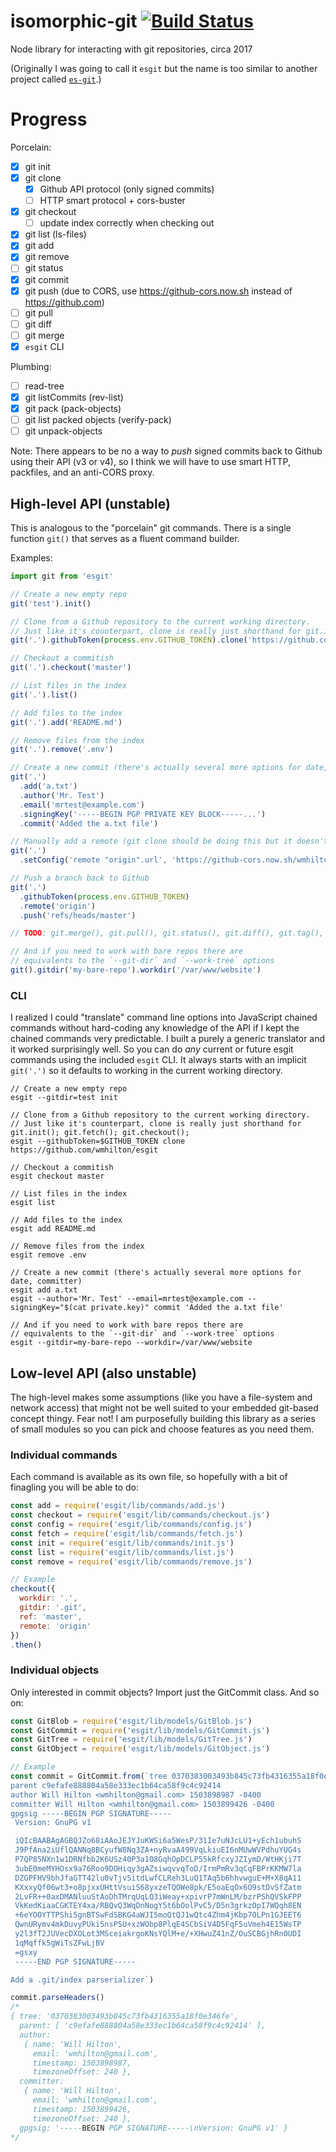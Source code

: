 # isomorphic-git [![Build Status](https://travis-ci.org/wmhilton/esgit.svg?branch=master)](https://travis-ci.org/wmhilton/esgit)
Node library for interacting with git repositories, circa 2017

(Originally I was going to call it `esgit` but the name is too similar to another
project called [`es-git`](https://github.com/es-git/es-git).)

# Progress

Porcelain:

- [x] git init
- [x] git clone
  - [x] Github API protocol (only signed commits)
  - [ ] HTTP smart protocol + cors-buster
- [x] git checkout
  - [ ] update index correctly when checking out
- [x] git list (ls-files)
- [x] git add
- [x] git remove
- [ ] git status
- [x] git commit
- [x] git push (due to CORS, use https://github-cors.now.sh instead of https://github.com)
- [ ] git pull
- [ ] git diff
- [ ] git merge
- [x] `esgit` CLI

Plumbing:

- [ ] read-tree
- [x] git listCommits (rev-list)
- [x] git pack (pack-objects)
- [ ] git list packed objects (verify-pack)
- [ ] git unpack-objects

Note: There appears to be no a way to *push* signed commits back to Github using their API (v3 or v4), so I think we will have to use smart HTTP, packfiles, and an anti-CORS proxy.

## High-level API (unstable)

This is analogous to the "porcelain" git commands. There is a single function `git()` that serves as a fluent command builder.

Examples:

```js
import git from 'esgit'

// Create a new empty repo
git('test').init()

// Clone from a Github repository to the current working directory.
// Just like it's counterpart, clone is really just shorthand for git.init(); git.fetch(); git.checkout();
git('.').githubToken(process.env.GITHUB_TOKEN).clone('https://github.com/wmhilton/esgit')

// Checkout a commitish
git('.').checkout('master')

// List files in the index
git('.').list()

// Add files to the index
git('.').add('README.md')

// Remove files from the index
git('.').remove('.env')

// Create a new commit (there's actually several more options for date, committer)
git('.')
  .add('a.txt')
  .author('Mr. Test')
  .email('mrtest@example.com')
  .signingKey('-----BEGIN PGP PRIVATE KEY BLOCK-----...')
  .commit('Added the a.txt file')

// Manually add a remote (git clone should be doing this but it doesn't (yet))
git('.')
  .setConfig('remote "origin".url', 'https://github-cors.now.sh/wmhilton/test.empty')

// Push a branch back to Github
git('.')
  .githubToken(process.env.GITHUB_TOKEN)
  .remote('origin')
  .push('refs/heads/master')

// TODO: git.merge(), git.pull(), git.status(), git.diff(), git.tag(), git.branch(), etc

// And if you need to work with bare repos there are
// equivalents to the `--git-dir` and `--work-tree` options
git().gitdir('my-bare-repo').workdir('/var/www/website')
```

### CLI

I realized I could "translate" command line options into JavaScript chained commands
without hard-coding any knowledge of the API if I kept the chained commands very predictable.
I built a purely a generic translator and it worked surprisingly well.
So you can do *any* current or future esgit commands using the included `esgit` CLI.
It always starts with an implicit `git('.')` so it defaults to working in the
current working directory.

```
// Create a new empty repo
esgit --gitdir=test init

// Clone from a Github repository to the current working directory.
// Just like it's counterpart, clone is really just shorthand for git.init(); git.fetch(); git.checkout();
esgit --githubToken=$GITHUB_TOKEN clone https://github.com/wmhilton/esgit

// Checkout a commitish
esgit checkout master

// List files in the index
esgit list

// Add files to the index
esgit add README.md

// Remove files from the index
esgit remove .env

// Create a new commit (there's actually several more options for date, committer)
esgit add a.txt
esgit --author='Mr. Test' --email=mrtest@example.com --signingKey="$(cat private.key)" commit 'Added the a.txt file'

// And if you need to work with bare repos there are
// equivalents to the `--git-dir` and `--work-tree` options
esgit --gitdir=my-bare-repo --workdir=/var/www/website
```

## Low-level API (also unstable)

The high-level makes some assumptions (like you have a file-system and network access) that might not be well suited
to your embedded git-based concept thingy. Fear not! I am
purposefully building this library as a series of small modules
so you can pick and choose features as you need them.

### Individual commands

Each command is available as its own file, so hopefully with
a bit of finagling you will be able to do:

```js
const add = require('esgit/lib/commands/add.js')
const checkout = require('esgit/lib/commands/checkout.js')
const config = require('esgit/lib/commands/config.js')
const fetch = require('esgit/lib/commands/fetch.js')
const init = require('esgit/lib/commands/init.js')
const list = require('esgit/lib/commands/list.js')
const remove = require('esgit/lib/commands/remove.js')

// Example
checkout({
  workdir: '.',
  gitdir: '.git',
  ref: 'master',
  remote: 'origin'
})
.then()

```

### Individual objects

Only interested in commit objects? Import just the GitCommit class. And so on:

```js
const GitBlob = require('esgit/lib/models/GitBlob.js')
const GitCommit = require('esgit/lib/models/GitCommit.js')
const GitTree = require('esgit/lib/models/GitTree.js')
const GitObject = require('esgit/lib/models/GitObject.js')

// Example
const commit = GitCommit.from(`tree 0370383003493b845c73fb4316355a18f0e346fe
parent c9efafe888804a58e333ec1b64ca58f9c4c92414
author Will Hilton <wmhilton@gmail.com> 1503898987 -0400
committer Will Hilton <wmhilton@gmail.com> 1503899426 -0400
gpgsig -----BEGIN PGP SIGNATURE-----
 Version: GnuPG v1

 iQIcBAABAgAGBQJZo68iAAoJEJYJuKWSi6a5WesP/31Ie7uNJcLU1+yEch1ubuhS
 J9PfAna2iUflQANNq8BCyufW8Nq3ZA+nyRvaA499VqLkiuEI6nMUwWVPdhuYUG4s
 P7QP85NXn1w1DRNfbb2K6USz40P3a108GqhOpDCLP55kRfcxyJZIymD/WtHKji7T
 3ubE0meMYHOsx9a76Roo9DOHiqy3gAZsiwqvvqToD/IrmPmRv3qCqFBPrKKMW7la
 DZGPFHV9bhJfaGTT42lu0vTjv5itdLwfCLReh3LuQ1TAq5b6hhvwguE+M+X8qA11
 KXxxyQf06wt3+o8pjxxUHttVsuiS68yxzeTQOWe8pk/E5oaEqOx6O9stDvSfZatm
 2LvFR++0axDMANluuStAoDhTMrqUqLQ3iWeay+xpivrP7mWnLM/bzrPShQVSkFPP
 VkKedKiaaCGKTEY4xa/RBQvQ3WqDnNogY5t6bOolPvC5/D5n3grkzOpI7WQqh8EN
 +6eYOOYTTPShi5gnBTSwFdSBKG4aWJI5moQtQJ1wQtc4Zhm4jKbp7OLPn1GJEET6
 QwnURymv4mkDuvyPUki5nsP5U+xzWObp8PlqE4SCbSiV4D5FqF5uVmeh4E15WsTP
 y2l3fT2JUVecDXOLot3MSceiakrgoKNsYQlM+e/+XHwuZ41nZ/OuSCBGjhRn0UDI
 1qMqffk5gWiTsZFwLjBV
 =gsxy
 -----END PGP SIGNATURE-----

Add a .git/index parserializer`)

commit.parseHeaders()
/*
{ tree: '0370383003493b845c73fb4316355a18f0e346fe',
  parent: [ 'c9efafe888804a58e333ec1b64ca58f9c4c92414' ],
  author:
   { name: 'Will Hilton',
     email: 'wmhilton@gmail.com',
     timestamp: 1503898987,
     timezoneOffset: 240 },
  committer:
   { name: 'Will Hilton',
     email: 'wmhilton@gmail.com',
     timestamp: 1503899426,
     timezoneOffset: 240 },
  gpgsig: '-----BEGIN PGP SIGNATURE-----\nVersion: GnuPG v1' }
*/
```


